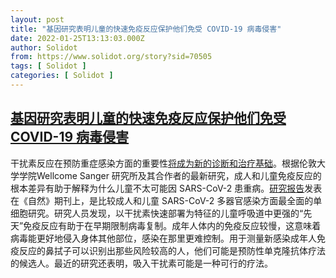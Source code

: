 ```yaml
---
layout: post
title: "基因研究表明儿童的快速免疫反应保护他们免受 COVID-19 病毒侵害"
date: 2022-01-25T13:13:03.000Z
author: Solidot
from: https://www.solidot.org/story?sid=70505
tags: [ Solidot ]
categories: [ Solidot ]
---
```

<!--1643116383000-->
[基因研究表明儿童的快速免疫反应保护他们免受 COVID-19 病毒侵害](https://www.solidot.org/story?sid=70505)
------

<div>
干扰素反应在预防重症感染方面的重要性<a href="https://scitechdaily.com/genetic-research-shows-rapid-immune-response-in-children-protects-them-from-covid-19/" target="_blank">将成为新的诊断和治疗基础</a>。根据伦敦大学学院Wellcome Sanger 研究所及其合作者的最新研究，成人和儿童免疫反应的根本差异有助于解释为什么儿童不太可能因 SARS-CoV-2 患重病。<a href="https://www.nature.com/articles/s41586-021-04345-x">研究报告</a>发表在《自然》期刊上，是比较成人和儿童 SARS-CoV-2 多器官感染方面最全面的单细胞研究。研究人员发现，以干扰素快速部署为特征的儿童呼吸道中更强的“先天”免疫反应有助于在早期限制病毒复制。成年人体内的免疫反应较慢，这意味着病毒能更好地侵入身体其他部位，感染在那里更难控制。用于测量新感染成年人免疫反应的鼻拭子可以识别出那些风险较高的人，他们可能是预防性单克隆抗体疗法的候选人。最近的研究还表明，吸入干扰素可能是一种可行的疗法。
</div>
